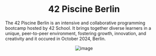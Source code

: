 <h1 align="center">42 Piscine Berlin</h1>

The 42 Piscine Berlin is an intensive and collaborative programming bootcamp hosted by 42 School. It brings together diverse learners in a unique, peer-to-peer environment, fostering growth, innovation, and creativity and it occured in October 2024, Berlin.
<p align="center">
<img src="https://github.com/user-attachments/assets/9e633a2a-be53-465d-b038-c73ac877b72d)" alt="image">
</p>
